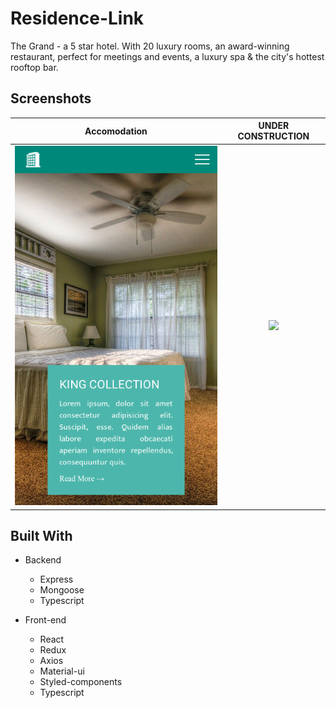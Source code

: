 # Residence-Link
The Grand - a 5 star hotel. With 20 luxury rooms, an award-winning restaurant, perfect for meetings and events, a luxury spa & the city's hottest rooftop bar.

## Screenshots
| Accomodation |  UNDER CONSTRUCTION |
|:----:|:----:|
|![](image/Accomodation.png) | ![](image/UNDER-CONSTRUCTION.png) |

## Built With

- Backend
  - Express
  - Mongoose
  - Typescript

- Front-end
  - React
  - Redux
  - Axios
  - Material-ui
  - Styled-components
  - Typescript
